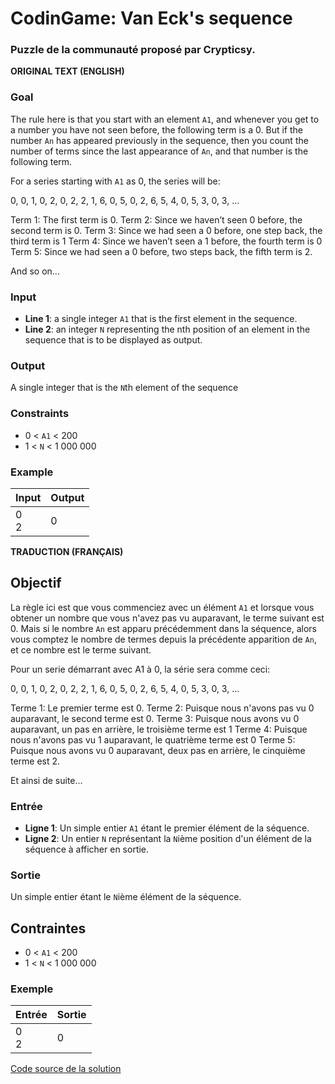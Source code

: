 # CodinGame: Van Eck's sequence

### Puzzle de la communauté proposé par Crypticsy.

**ORIGINAL TEXT (ENGLISH)**

### Goal

The rule here is that you start with an element `A1`, and whenever you get to a number you have not seen before, the following term is a 0. But if the number `An` has appeared previously in the sequence, then you count the number of terms since the last appearance of `An`, and that number is the following term.

For a series starting with `A1` as 0, the series will be:

0, 0, 1, 0, 2, 0, 2, 2, 1, 6, 0, 5, 0, 2, 6, 5, 4, 0, 5, 3, 0, 3, …


Term 1: The first term is 0.
Term 2: Since we haven’t seen 0 before, the second term is 0.
Term 3: Since we had seen a 0 before, one step back, the third term is 1
Term 4: Since we haven’t seen a 1 before, the fourth term is 0
Term 5: Since we had seen a 0 before, two steps back, the fifth term is 2.

And so on...

### Input
- **Line 1**: a single integer `A1` that is the first element in the sequence.
- **Line 2**: an integer `N` representing the nth position of an element in the sequence that is to be displayed as output.

### Output
A single integer that is the `N`th element of the sequence

### Constraints
- 0 < `A1` < 200
- 1 < `N` < 1 000 000

### Example

Input | Output
------------ | -------------
0<br>2 | 0

**TRADUCTION (FRANÇAIS)**

## Objectif

La règle ici est que vous commenciez avec un élément `A1` et lorsque vous obtener un nombre que vous n'avez pas vu auparavant, le terme suivant est 0. Mais si le nombre `An` est apparu précédemment dans la séquence, alors vous comptez le nombre de termes depuis la précédente apparition de `An`, et ce nombre est le terme suivant.

Pour un serie démarrant avec A1 à 0, la série sera comme ceci:

0, 0, 1, 0, 2, 0, 2, 2, 1, 6, 0, 5, 0, 2, 6, 5, 4, 0, 5, 3, 0, 3, …


Terme 1: Le premier terme est 0.
Terme 2: Puisque nous n'avons pas vu 0 auparavant, le second terme est 0.
Terme 3: Puisque nous avons vu 0 auparavant, un pas en arrière, le troisième terme est 1
Terme 4: Puisque nous n'avons pas vu 1 auparavant, le quatrième terme est 0
Terme 5: Puisque nous avons vu 0 auparavant, deux pas en arrière, le cinquième terme est 2.

Et ainsi de suite...

### Entrée
- **Ligne 1**: Un simple entier `A1` étant le premier élément de la séquence.
- **Ligne 2**: Un entier `N` représentant la `N`ième position d'un élément de la séquence à afficher en sortie.

### Sortie
Un simple entier étant le `N`ième élément de la séquence.

## Contraintes
- 0 < `A1` < 200
- 1 < `N` < 1 000 000

### Exemple

Entrée | Sortie
------------ | -------------
0<br>2 | 0

[Code source de la solution](https://github.com/Kous92/CodinGame-Swift-FR-/tree/main/Puzzles%20classiques/Facile/Van%20Eck%27s%20sequence/vanEckSequence.swift)